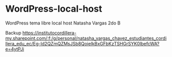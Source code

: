 # WordPress-local-host
WordPress tema libre local host
Natasha Vargas
2do B

Backup 
https://institutocordillera-my.sharepoint.com/:f:/g/personal/natasha_vargas_chavez_estudiantes_cordillera_edu_ec/Eg-Id2QZmQZMsJSb8QoieIkBxGFbKzTSHGrSYK0lbefcWA?e=4ytPJi
